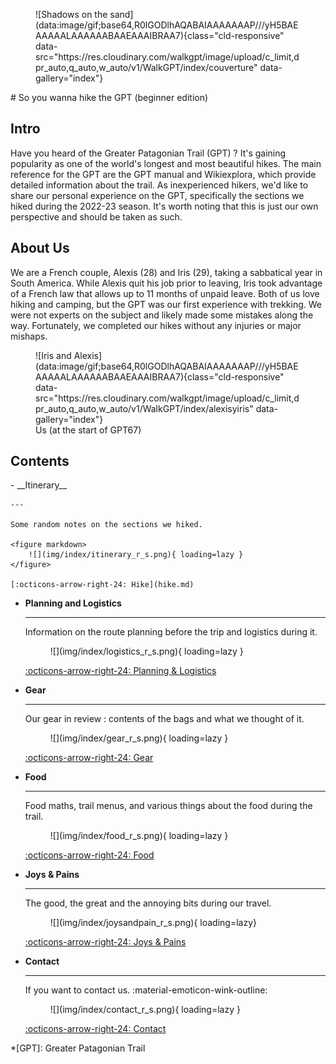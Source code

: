 <figure markdown>
  ![Shadows on the sand](data:image/gif;base64,R0lGODlhAQABAIAAAAAAAP///yH5BAEAAAAALAAAAAABAAEAAAIBRAA7){class="cld-responsive" data-src="https://res.cloudinary.com/walkgpt/image/upload/c_limit,dpr_auto,q_auto,w_auto/v1/WalkGPT/index/couverture" data-gallery="index"}
</figure>
# So you wanna hike the GPT (beginner edition)

## Intro

Have you heard of the Greater Patagonian Trail (GPT) ? It's gaining popularity as one of the world's longest and most beautiful hikes. The main reference for the GPT are the GPT manual and Wikiexplora, which provide detailed information about the trail. As inexperienced hikers, we'd like to share our personal experience on the GPT, specifically the sections we hiked during the 2022-23 season. It's worth noting that this is just our own perspective and should be taken as such.

## About Us

We are a French couple, Alexis (28) and Iris (29), taking a sabbatical year in South America. While Alexis quit his job prior to leaving, Iris took advantage of a French law that allows up to 11 months of unpaid leave. Both of us love hiking and camping, but the GPT was our first experience with trekking. We were not experts on the subject and likely made some mistakes along the way. Fortunately, we completed our hikes without any injuries or major mishaps.

<figure markdown>
  ![Iris and Alexis](data:image/gif;base64,R0lGODlhAQABAIAAAAAAAP///yH5BAEAAAAALAAAAAABAAEAAAIBRAA7){class="cld-responsive" data-src="https://res.cloudinary.com/walkgpt/image/upload/c_limit,dpr_auto,q_auto,w_auto/v1/WalkGPT/index/alexisyiris" data-gallery="index"}

  <figcaption>Us (at the start of GPT67)</figcaption>
</figure>

## Contents

<div class="grid cards" markdown>
-   __Itinerary__

    ---

    Some random notes on the sections we hiked.

    <figure markdown>
        ![](img/index/itinerary_r_s.png){ loading=lazy }
    </figure>

    [:octicons-arrow-right-24: Hike](hike.md)

-   __Planning and Logistics__

    ---

    Information on the route planning before the trip and logistics during it.

    <figure markdown>
        ![](img/index/logistics_r_s.png){ loading=lazy }
    </figure>


    [:octicons-arrow-right-24: Planning & Logistics](logistics.md)

-   __Gear__

    ---

    Our gear in review : contents of the bags and what we thought of it.

    <figure markdown>
        ![](img/index/gear_r_s.png){ loading=lazy }
    </figure>

    [:octicons-arrow-right-24: Gear](gear.md)

-   __Food__

    ---

    Food maths, trail menus, and various things about the food during the trail.

    <figure markdown>
        ![](img/index/food_r_s.png){ loading=lazy }
    </figure>

    [:octicons-arrow-right-24: Food](food.md)

-   __Joys & Pains__

    ---

    The good, the great and the annoying bits during our travel.

    <figure markdown>
        ![](img/index/joysandpain_r_s.png){ loading=lazy}
    </figure>

    [:octicons-arrow-right-24: Joys & Pains](emotions.md)

-   __Contact__

    ---

    If you want to contact us. :material-emoticon-wink-outline:

    <figure markdown>
        ![](img/index/contact_r_s.png){ loading=lazy }
    </figure>

    [:octicons-arrow-right-24: Contact](contact.md)
</div>

*[GPT]: Greater Patagonian Trail
